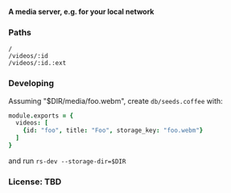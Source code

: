 **A media server, e.g. for your local network**

### Paths

    /
    /videos/:id
    /videos/:id.:ext


### Developing

Assuming "$DIR/media/foo.webm", create `db/seeds.coffee` with:

```coffee
module.exports = {
  videos: [
    {id: "foo", title: "Foo", storage_key: "foo.webm"}
  ]
}
```

and run `rs-dev --storage-dir=$DIR`


### License: TBD
